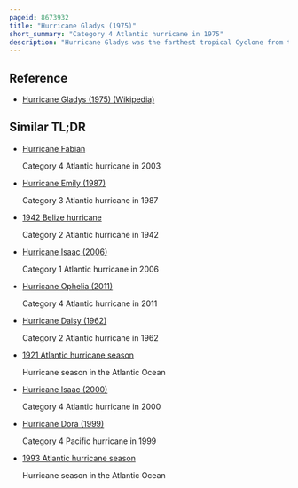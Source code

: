 ```yaml
---
pageid: 8673932
title: "Hurricane Gladys (1975)"
short_summary: "Category 4 Atlantic hurricane in 1975"
description: "Hurricane Gladys was the farthest tropical Cyclone from the united States that was observed by Radar in the atlantic Basin since Hurricane Carla in 1961. The Seventh named Storm and the fifth Hurricane of the atlantic Hurricane Season 1975 Gladys developed from a tropical Wave on september 22 while several hundred Miles southwest of Cape Verde. In a first Phase the tropical Depression failed to strengthen significantly but due to warm Sea Surface Temperatures and low Wind shear it became tropical Storm Gladys by september 24th. Gladys became a Category1 Hurricane on the saffir-simpson Storm Wind Scale on september 28 despite entering a more unfavorable Environment several hundred Miles east of the northern Leeward Islands. Shortly after the Storm returned the Storm into an Area favorable to strengthening. Eventually the clear Eye grew visible on satellite Imagery."
---
```


## Reference

- [Hurricane Gladys (1975) (Wikipedia)](https://en.wikipedia.org/?curid=8673932)

## Similar TL;DR

- [Hurricane Fabian](/tldr/en/hurricane-fabian)

  Category 4 Atlantic hurricane in 2003

- [Hurricane Emily (1987)](/tldr/en/hurricane-emily-1987)

  Category 3 Atlantic hurricane in 1987

- [1942 Belize hurricane](/tldr/en/1942-belize-hurricane)

  Category 2 Atlantic hurricane in 1942

- [Hurricane Isaac (2006)](/tldr/en/hurricane-isaac-2006)

  Category 1 Atlantic hurricane in 2006

- [Hurricane Ophelia (2011)](/tldr/en/hurricane-ophelia-2011)

  Category 4 Atlantic hurricane in 2011

- [Hurricane Daisy (1962)](/tldr/en/hurricane-daisy-1962)

  Category 2 Atlantic hurricane in 1962

- [1921 Atlantic hurricane season](/tldr/en/1921-atlantic-hurricane-season)

  Hurricane season in the Atlantic Ocean

- [Hurricane Isaac (2000)](/tldr/en/hurricane-isaac-2000)

  Category 4 Atlantic hurricane in 2000

- [Hurricane Dora (1999)](/tldr/en/hurricane-dora-1999)

  Category 4 Pacific hurricane in 1999

- [1993 Atlantic hurricane season](/tldr/en/1993-atlantic-hurricane-season)

  Hurricane season in the Atlantic Ocean
